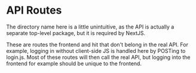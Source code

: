 # API Routes

The directory name here is a little unintuitive, as the API is actually a separate
top-level package, but it is required by NextJS.
 
These are routes the frontend and hit that don't belong in the real API. For example, 
logging in without client-side JS is handled here by POSTing to login.js. Most of 
these routes will then call the real API, but logging into the frontend for example 
should be unique to the frontend.
